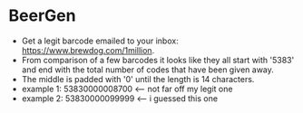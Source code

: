 # BeerGen
 - Get a legit barcode emailed to your inbox: https://www.brewdog.com/1million.
 - From comparison of a few barcodes it looks like they all start with '5383' and end with the total number of codes that have been given away.
 - The middle is padded with '0' until the length is 14 characters.
 - example 1: 53830000008700 <-- not far off my legit one
 - example 2: 53830000099999 <-- i guessed this one